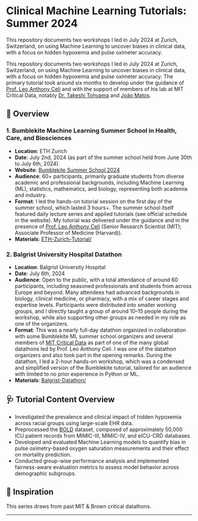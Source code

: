 # Clinical Machine Learning Tutorials: Summer 2024

This repository documents two workshops I led in July 2024 at Zurich, Switzerland, on using Machine Learning to uncover biases in clinical data, with a focus on hidden hypoxemia and pulse oximeter accuracy.

This repository documents two workshops I led in July 2024 at Zurich, Switzerland, on using Machine Learning to uncover biases in clinical data, with a focus on hidden hypoxemia and pulse oximeter accuracy. The primary tutorial took around six months to develop under the guidance of [Prof. Leo Anthony Celi](https://imes.mit.edu/people/celi-leo) and with the support of members of his lab at MIT Critical Data, notably [Dr. Takeshi Tohyama](https://www.linkedin.com/in/takeshi-tohyama-167721265/) and [João Matos](https://www.linkedin.com/in/joao-mat0s/). 


## 📍 Overview

### 1. Bumblekite Machine Learning Summer School in Health, Care, and Biosciences
- **Location**: ETH Zurich
- **Date**: July 2nd, 2024 (as part of the summer school held from June 30th to July 6th, 2024).
- **Website**: [Bumblekite Summer School 2024](https://www.bumblekite.co/summer-school-24/#schedule)
- **Audience**: 60+ participants, primarily graduate students from diverse academic and professional backgrounds, including Machine Learning (ML), statistics, mathematics, and biology, representing both academia and industry.
- **Format**: I led the hands-on tutorial session on the first day of the summer school, which lasted 3 hours+. The summer school itself featured daily lecture series and applied tutorials (see official schedule in the website). My tutorial was delivered under the guidance and in the presence of [Prof. Leo Anthony Celi](https://imes.mit.edu/people/celi-leo) (Senior Research Scientist (MIT); Associate Professor of Medicine (Harvard)). 
- **Materials**: [ETH-Zurich-Tutorial/](./ETH-Zurich-Tutorial)

### 2. Balgrist University Hospital Datathon
- **Location**: Balgrist University Hospital
- **Date**: July 6th, 2024
- **Audience**: Open to the public, with a total attendance of around 60 participants, including seasoned professionals and students from across Europe and beyond. Many attendees had advanced backgrounds in biology, clinical medicine, or pharmacy, with a mix of career stages and expertise levels. Participants were distributed into smaller working groups, and I directly taught a group of around 10–15 people during the workshop, while also supporting other groups as needed in my role as one of the organizers. 
- **Format**: This was a nearly full-day datathon organized in collaboration with some Bumblekite ML summer school organizers and several members of [MIT Critical Data](https://criticaldata.mit.edu/#community) as part of one of the many global datathons led by Prof. Leo Anthony Celi. I was one of the datathon organizers and also took part in the opening remarks. During the datathon, I led a 2-hour hands-on workshop, which was a condensed and simplified version of the Bumblekite tutorial, tailored for an audience with limited to no prior experience in Python or ML.
- **Materials**: [Balgrist-Datathon/](./Balgrist-Datathon)

## 🩺 Tutorial Content Overview
- Investigated the prevalence and clinical impact of hidden hypoxemia across racial groups using large-scale EHR data.
- Preprocessed the [BOLD](https://www.nature.com/articles/s41597-024-03225-z#Sec23) dataset, composed of approximately 50,000 ICU patient records from MIMIC-III, MIMIC-IV, and eICU-CRD databases.
- Developed and evaluated Machine Learning models to quantify bias in pulse oximetry-based oxygen saturation measurements and their effect on mortality prediction.
- Conducted group-wise performance analysis and implemented fairness-aware evaluation metrics to assess model behavior across demographic subgroups.

## 🧠 Inspiration
This series draws from past MIT & Brown critical datathons.

--- 


